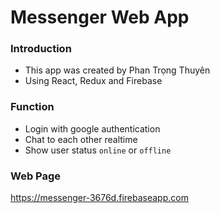 # Messenger Web App

### Introduction
- This app was created by Phan Trọng Thuyên
- Using React, Redux and Firebase

### Function
- Login with google authentication
- Chat to each other realtime
- Show user status ```online``` or ```offline```

### Web Page

https://messenger-3676d.firebaseapp.com
